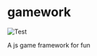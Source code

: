 # gamework

![Test](https://github.com/${{github.repository}}/actions/workflows/test.yml/badge.svg)
<!-- If you use Codecov, uncomment the next line and set up Codecov in your repo -->
<!-- ![Coverage](https://codecov.io/gh/${{github.repository}}/branch/main/graph/badge.svg) -->

A js game framework for fun
